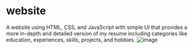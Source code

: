 # website
A website using HTML, CSS, and JavaScript with simple UI that provides a more in-depth and detailed version of my resume including categories like education, experiences, skills, projects, and hobbies. ![image](https://github.com/miawuuu/website/assets/116757541/7362c280-5203-443b-8da0-f7fb5a2127c1)
